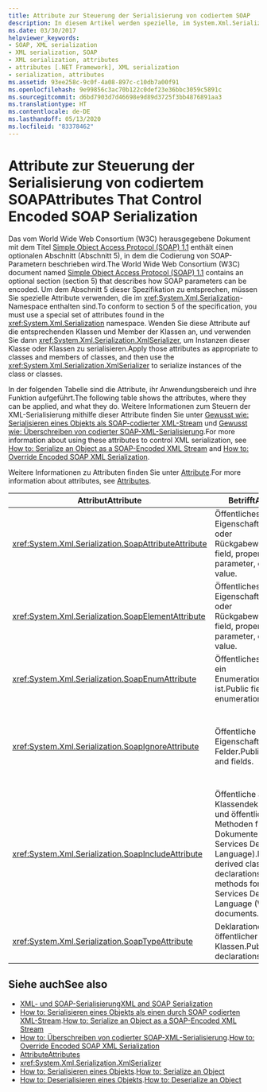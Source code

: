 ```yaml
---
title: Attribute zur Steuerung der Serialisierung von codiertem SOAP
description: In diesem Artikel werden spezielle, im System.Xml.Serialization-Namespace enthaltene Attribute aufgelistet, die zur Konformität mit der SOAP-Spezifikation erforderlich sind.
ms.date: 03/30/2017
helpviewer_keywords:
- SOAP, XML serialization
- XML serialization, SOAP
- XML serialization, attributes
- attributes [.NET Framework], XML serialization
- serialization, attributes
ms.assetid: 93ee258c-9c0f-4a08-897c-c10db7a00f91
ms.openlocfilehash: 9e99856c3ac70b122c0def23e36bbc3059c5891c
ms.sourcegitcommit: d6bd7903d7d46698e9d89d3725f3bb4876891aa3
ms.translationtype: HT
ms.contentlocale: de-DE
ms.lasthandoff: 05/13/2020
ms.locfileid: "83378462"
---
```

# <a name="attributes-that-control-encoded-soap-serialization"></a><span data-ttu-id="4e493-103">Attribute zur Steuerung der Serialisierung von codiertem SOAP</span><span class="sxs-lookup"><span data-stu-id="4e493-103">Attributes That Control Encoded SOAP Serialization</span></span>

<span data-ttu-id="4e493-104">Das vom World Wide Web Consortium (W3C) herausgegebene Dokument mit dem Titel [Simple Object Access Protocol (SOAP) 1.1](https://www.w3.org/TR/2000/NOTE-SOAP-20000508/) enthält einen optionalen Abschnitt (Abschnitt 5), in dem die Codierung von SOAP-Parametern beschrieben wird.</span><span class="sxs-lookup"><span data-stu-id="4e493-104">The World Wide Web Consortium (W3C) document named [Simple Object Access Protocol (SOAP) 1.1](https://www.w3.org/TR/2000/NOTE-SOAP-20000508/) contains an optional section (section 5) that describes how SOAP parameters can be encoded.</span></span> <span data-ttu-id="4e493-105">Um dem Abschnitt 5 dieser Spezifikation zu entsprechen, müssen Sie spezielle Attribute verwenden, die im <xref:System.Xml.Serialization>-Namespace enthalten sind.</span><span class="sxs-lookup"><span data-stu-id="4e493-105">To conform to section 5 of the specification, you must use a special set of attributes found in the <xref:System.Xml.Serialization> namespace.</span></span> <span data-ttu-id="4e493-106">Wenden Sie diese Attribute auf die entsprechenden Klassen und Member der Klassen an, und verwenden Sie dann <xref:System.Xml.Serialization.XmlSerializer>, um Instanzen dieser Klasse oder Klassen zu serialisieren.</span><span class="sxs-lookup"><span data-stu-id="4e493-106">Apply those attributes as appropriate to classes and members of classes, and then use the <xref:System.Xml.Serialization.XmlSerializer> to serialize instances of the class or classes.</span></span>

<span data-ttu-id="4e493-107">In der folgenden Tabelle sind die Attribute, ihr Anwendungsbereich und ihre Funktion aufgeführt.</span><span class="sxs-lookup"><span data-stu-id="4e493-107">The following table shows the attributes, where they can be applied, and what they do.</span></span> <span data-ttu-id="4e493-108">Weitere Informationen zum Steuern der XML-Serialisierung mithilfe dieser Attribute finden Sie unter [Gewusst wie: Serialisieren eines Objekts als SOAP-codierter XML-Stream](how-to-serialize-an-object-as-a-soap-encoded-xml-stream.md) und [Gewusst wie: Überschreiben von codierter SOAP-XML-Serialisierung](how-to-override-encoded-soap-xml-serialization.md).</span><span class="sxs-lookup"><span data-stu-id="4e493-108">For more information about using these attributes to control XML serialization, see [How to: Serialize an Object as a SOAP-Encoded XML Stream](how-to-serialize-an-object-as-a-soap-encoded-xml-stream.md) and [How to: Override Encoded SOAP XML Serialization](how-to-override-encoded-soap-xml-serialization.md).</span></span>

<span data-ttu-id="4e493-109">Weitere Informationen zu Attributen finden Sie unter [Attribute](../../../docs/standard/attributes/index.md).</span><span class="sxs-lookup"><span data-stu-id="4e493-109">For more information about attributes, see [Attributes](../../../docs/standard/attributes/index.md).</span></span>

|<span data-ttu-id="4e493-110">Attribut</span><span class="sxs-lookup"><span data-stu-id="4e493-110">Attribute</span></span>|<span data-ttu-id="4e493-111">Betrifft</span><span class="sxs-lookup"><span data-stu-id="4e493-111">Applies to</span></span>|<span data-ttu-id="4e493-112">Bedeutung</span><span class="sxs-lookup"><span data-stu-id="4e493-112">Specifies</span></span>|
|---------------|----------------|---------------|
|<xref:System.Xml.Serialization.SoapAttributeAttribute>|<span data-ttu-id="4e493-113">Öffentliches Feld, Eigenschaft, Parameter oder Rückgabewert.</span><span class="sxs-lookup"><span data-stu-id="4e493-113">Public field, property, parameter, or return value.</span></span>|<span data-ttu-id="4e493-114">Der Klassenmember wird als XML-Attribut serialisiert.</span><span class="sxs-lookup"><span data-stu-id="4e493-114">The class member will be serialized as an XML attribute.</span></span>|
|<xref:System.Xml.Serialization.SoapElementAttribute>|<span data-ttu-id="4e493-115">Öffentliches Feld, Eigenschaft, Parameter oder Rückgabewert.</span><span class="sxs-lookup"><span data-stu-id="4e493-115">Public field, property, parameter, or return value.</span></span>|<span data-ttu-id="4e493-116">Die Klasse wird als XML-Element serialisiert.</span><span class="sxs-lookup"><span data-stu-id="4e493-116">The class will be serialized as an XML element.</span></span>|
|<xref:System.Xml.Serialization.SoapEnumAttribute>|<span data-ttu-id="4e493-117">Öffentliches Feld, das ein Enumerationsbezeichner ist.</span><span class="sxs-lookup"><span data-stu-id="4e493-117">Public field that is an enumeration identifier.</span></span>|<span data-ttu-id="4e493-118">Der Elementname eines Enumerationsmembers.</span><span class="sxs-lookup"><span data-stu-id="4e493-118">The element name of an enumeration member.</span></span>|
|<xref:System.Xml.Serialization.SoapIgnoreAttribute>|<span data-ttu-id="4e493-119">Öffentliche Eigenschaften und Felder.</span><span class="sxs-lookup"><span data-stu-id="4e493-119">Public properties and fields.</span></span>|<span data-ttu-id="4e493-120">Die Eigenschaft oder das Feld wird beim Serialisieren der Klasse, in dem sie bzw. es enthalten ist, ignoriert.</span><span class="sxs-lookup"><span data-stu-id="4e493-120">The property or field should be ignored when the containing class is serialized.</span></span>|
|<xref:System.Xml.Serialization.SoapIncludeAttribute>|<span data-ttu-id="4e493-121">Öffentliche abgeleitete Klassendeklarationen und öffentliche Methoden für WSDL-Dokumente (Web Services Description Language).</span><span class="sxs-lookup"><span data-stu-id="4e493-121">Public-derived class declarations and public methods for Web Services Description Language (WSDL) documents.</span></span>|<span data-ttu-id="4e493-122">Der Typ wird beim Generieren von Schemas eingeschlossen (und daher bei der Serialisierung erkannt).</span><span class="sxs-lookup"><span data-stu-id="4e493-122">The type should be included when generating schemas (to be recognized when serialized).</span></span>|
|<xref:System.Xml.Serialization.SoapTypeAttribute>|<span data-ttu-id="4e493-123">Deklarationen öffentlicher Klassen.</span><span class="sxs-lookup"><span data-stu-id="4e493-123">Public class declarations.</span></span>|<span data-ttu-id="4e493-124">Die Klasse wird als XML-Typ serialisiert.</span><span class="sxs-lookup"><span data-stu-id="4e493-124">The class should be serialized as an XML type.</span></span>|

## <a name="see-also"></a><span data-ttu-id="4e493-125">Siehe auch</span><span class="sxs-lookup"><span data-stu-id="4e493-125">See also</span></span>

- [<span data-ttu-id="4e493-126">XML- und SOAP-Serialisierung</span><span class="sxs-lookup"><span data-stu-id="4e493-126">XML and SOAP Serialization</span></span>](xml-and-soap-serialization.md)
- <span data-ttu-id="4e493-127">[How to: Serialisieren eines Objekts als einen durch SOAP codierten XML-Stream](how-to-serialize-an-object-as-a-soap-encoded-xml-stream.md).</span><span class="sxs-lookup"><span data-stu-id="4e493-127">[How to: Serialize an Object as a SOAP-Encoded XML Stream](how-to-serialize-an-object-as-a-soap-encoded-xml-stream.md)</span></span>
- <span data-ttu-id="4e493-128">[How to: Überschreiben von codierter SOAP-XML-Serialisierung](how-to-override-encoded-soap-xml-serialization.md).</span><span class="sxs-lookup"><span data-stu-id="4e493-128">[How to: Override Encoded SOAP XML Serialization](how-to-override-encoded-soap-xml-serialization.md)</span></span>
- [<span data-ttu-id="4e493-129">Attribute</span><span class="sxs-lookup"><span data-stu-id="4e493-129">Attributes</span></span>](../../../docs/standard/attributes/index.md)
- <xref:System.Xml.Serialization.XmlSerializer>
- <span data-ttu-id="4e493-130">[How to: Serialisieren eines Objekts](how-to-serialize-an-object.md).</span><span class="sxs-lookup"><span data-stu-id="4e493-130">[How to: Serialize an Object](how-to-serialize-an-object.md)</span></span>
- <span data-ttu-id="4e493-131">[How to: Deserialisieren eines Objekts](how-to-deserialize-an-object.md).</span><span class="sxs-lookup"><span data-stu-id="4e493-131">[How to: Deserialize an Object](how-to-deserialize-an-object.md)</span></span>

